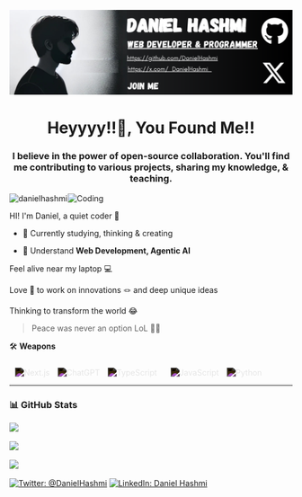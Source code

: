 ![Welcome Banner](https://github.com/DanielHashmi/DanielHashmi/blob/main/Banner.png?raw=true)

<h1 align="center">Heyyyy!!👋, You Found Me!!</h1>
<h3 align="center">I believe in the power of open-source collaboration. You'll find me contributing to various projects, sharing my knowledge, & teaching.</h3>
<img align="right" alt="Coding" width="400" src="https://i.pinimg.com/originals/e8/f4/53/e8f453469a3ec97ecd354df465d73913.gif">

<p align="left"> <img src="https://komarev.com/ghpvc/?username=danielhashmi&label=Profile%20views&color=0e75b6&style=flat" alt="danielhashmi" /> </p>


HI! I'm Daniel, a quiet coder 🧩

- 🔭 Currently studying, thinking & creating

- 💬 Understand **Web Development, Agentic AI**

Feel alive near my laptop 💻

Love 💖 to work on innovations 🪢 and deep unique ideas

Thinking to transform the world 😂

> Peace was never an option LoL 🤷‍♂️

🛠️ **Weapons**

<p align="start" style="padding-top:10px;">
  <img src="https://cdn.jsdelivr.net/gh/devicons/devicon/icons/nextjs/nextjs-original.svg" alt="Next.js" height="28" style="margin:0 10px; filter: invert(100%);" />
  <img src="https://upload.wikimedia.org/wikipedia/commons/0/04/ChatGPT_logo.svg" alt="ChatGPT" height="28" style="filter: invert(100%);" />
  <img src="https://cdn.jsdelivr.net/gh/devicons/devicon/icons/typescript/typescript-original.svg" alt="TypeScript" height="28" style="margin:0 10px; filter: invert(100%);" />
  <img src="https://cdn.jsdelivr.net/gh/devicons/devicon/icons/javascript/javascript-original.svg" alt="JavaScript" height="28" style="margin:0 10px; filter: invert(100%);" />
  <img src="https://cdn.jsdelivr.net/gh/devicons/devicon/icons/python/python-original.svg" alt="Python" height="28" style="filter: invert(100%);" />
</p>

---

### 📊 **GitHub Stats**

<p align="start">
    <img src="https://github-readme-stats.vercel.app/api/top-langs?username=danielhashmi&layout=compact&theme=dark&hide_border=true&bg_color=1e1e1e&title_color=ffffff&text_color=ffffff"/>
</p>
<p align="start">
    <img src="https://github-readme-stats.vercel.app/api?username=danielhashmi&show_icons=true&hide_border=true&theme=dark&bg_color=1e1e1e&title_color=ffffff&text_color=ffffff&icon_color=ffffff" />
</p>
<p align="start">
    <img src="https://github-readme-streak-stats.herokuapp.com?user=danielhashmi&theme=dark&hide_border=true&background=1e1e1e&stroke=ffffff&ring=ffffff&fire=ffffff&currStreakLabel=ffffff"/>
</p>

[![Twitter: @_DanielHashmi_](https://img.shields.io/badge/Twitter-@DanielHashmi-1e1e1e?style=flat&logo=twitter&logoColor=ffffff)](https://x.com/_DanielHashmi_)
[![LinkedIn: Daniel Hashmi](https://img.shields.io/badge/LinkedIn-Daniel%20Hashmi-1e1e1e?style=flat&logo=linkedin&logoColor=ffffff)](https://www.linkedin.com/in/daniel-hashmi/)
